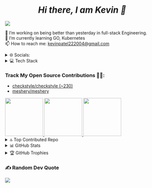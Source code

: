 <h1 align="center"><em>Hi there, I am Kevin 👋</em></h1>

[![](https://visitcount.itsvg.in/api?id=kevin222004&icon=2&color=1)](https://visitcount.itsvg.in)


🔭 I’m working on being better than yesterday in full-stack Engineering.<br>🌱 I’m currently learning GO, Kubernetes<br>📫 How to reach me: kevinpatel222004@gmail.com<br>

<details>
<summary>🌐 Socials:</summary>
 
[![LinkedIn](https://img.shields.io/badge/LinkedIn-%230077B5.svg?logo=linkedin&logoColor=white)](https://linkedin.com/in/kevin222004) [![X](https://img.shields.io/badge/X-black.svg?logo=X&logoColor=white)](https://x.com/kevinpatel2004) [![Medium](https://img.shields.io/badge/Medium-12100E?logo=medium&logoColor=white)](https://medium.com/@kevinpatel222004) 

</details>

<details>
<summary>💻 Tech Stack</summary>

![Java](https://img.shields.io/badge/java-%23ED8B00.svg?style=flat&logo=openjdk&logoColor=white) ![Go](https://img.shields.io/badge/go-%2300ADD8.svg?style=flat&logo=go&logoColor=white) ![JavaScript](https://img.shields.io/badge/javascript-%23323330.svg?style=flat&logo=javascript&logoColor=%23F7DF1E) ![TypeScript](https://img.shields.io/badge/typescript-%23007ACC.svg?style=flat&logo=typescript&logoColor=white) ![YAML](https://img.shields.io/badge/yaml-%23ffffff.svg?style=flat&logo=yaml&logoColor=151515) ![AWS](https://img.shields.io/badge/AWS-%23FF9900.svg?style=flat&logo=amazon-aws&logoColor=white) ![Express.js](https://img.shields.io/badge/express.js-%23404d59.svg?style=flat&logo=express&logoColor=%2361DAFB) ![Next JS](https://img.shields.io/badge/Next-black?style=flat&logo=next.js&logoColor=white) ![NodeJS](https://img.shields.io/badge/node.js-6DA55F?style=flat&logo=node.js&logoColor=white) ![React](https://img.shields.io/badge/react-%2320232a.svg?style=flat&logo=react&logoColor=%2361DAFB) ![Spring](https://img.shields.io/badge/spring-%236DB33F.svg?style=flat&logo=spring&logoColor=white) ![TailwindCSS](https://img.shields.io/badge/tailwindcss-%2338B2AC.svg?style=flat&logo=tailwind-css&logoColor=white) ![Apache Maven](https://img.shields.io/badge/Apache%20Maven-C71A36?style=flat&logo=Apache%20Maven&logoColor=white) ![Apache Tomcat](https://img.shields.io/badge/apache%20tomcat-%23F8DC75.svg?style=flat&logo=apache-tomcat&logoColor=black) ![MySQL](https://img.shields.io/badge/mysql-4479A1.svg?style=flat&logo=mysql&logoColor=white) ![Postgres](https://img.shields.io/badge/postgres-%23316192.svg?style=flat&logo=postgresql&logoColor=white) ![Git](https://img.shields.io/badge/git-%23F05033.svg?style=flat&logo=git&logoColor=white) ![GitHub Actions](https://img.shields.io/badge/github%20actions-%232671E5.svg?style=flat&logo=githubactions&logoColor=white) ![GitHub](https://img.shields.io/badge/github-%23121011.svg?style=flat&logo=github&logoColor=white) ![Kubernetes](https://img.shields.io/badge/kubernetes-%23326ce5.svg?style=flat&logo=kubernetes&logoColor=white) ![Prometheus](https://img.shields.io/badge/Prometheus-E6522C?style=flat&logo=Prometheus&logoColor=white) ![Docker](https://img.shields.io/badge/docker-%230db7ed.svg?style=flat&logo=docker&logoColor=white)

</details>

### Track My Open Source Contributions 👨‍💻: 
 - [checkstyle/checkstyle (~230)](https://github.com/checkstyle/checkstyle/pulls?q=is%3Apr+author%3Akevin222004+is%3Amerged+)
 - [meshery/meshery](https://github.com/Meshery/meshery/commits?author=Kevin222004)
 <a href= "https://meshery.layer5.io/user/3ab3a432-22ef-47e3-aaf1-a2d090f0d5c1?tab=badges">
    <img width="124px" src = "https://badges.layer5.io/assets/badges/meshery/meshery.png" />
    <img width="124px" src = "https://badges.layer5.io/assets/badges/continuous-contributor/continuous-contributor.png" />
    <img width="124px" src = "https://badges.layer5.io/assets/badges/first-design/first-design.png" />
  </a >


<details>
<summary>🔝 Top Contributed Repo</summary>

![](https://github-contributor-stats.vercel.app/api?username=kevin222004&limit=5&theme=default&combine_all_yearly_contributions=true)

</details>

<details>
<summary>📊 GitHub Stats</summary>

![](https://github-readme-stats.vercel.app/api?username=kevin222004&theme=default&hide_border=false&include_all_commits=true&count_private=false)
![](https://github-readme-streak-stats.herokuapp.com/?user=kevin222004&theme=default&hide_border=false)

</details>

<details>
<summary>🏆 GitHub Trophies</summary>

![](https://github-profile-trophy.vercel.app/?username=kevin222004&theme=default&no-frame=true&no-bg=false&margin-w=4)

</details>

### ✍️ Random Dev Quote
![](https://quotes-github-readme.vercel.app/api?type=horizontal&theme=radical)

